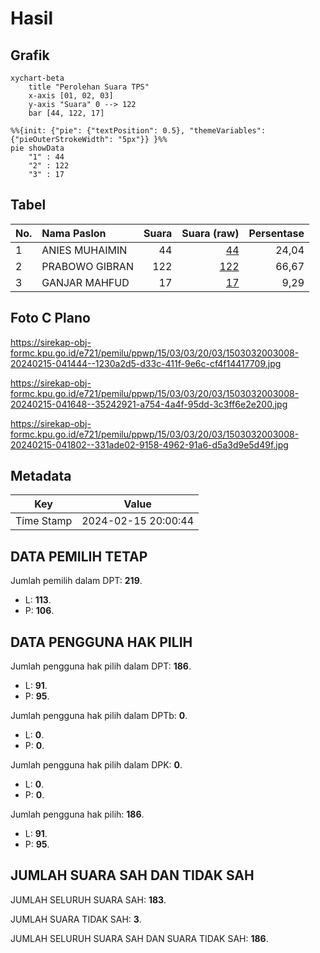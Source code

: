 # Hasil

## Grafik

```mermaid
xychart-beta
    title "Perolehan Suara TPS"
    x-axis [01, 02, 03]
    y-axis "Suara" 0 --> 122
    bar [44, 122, 17]
```

```mermaid
%%{init: {"pie": {"textPosition": 0.5}, "themeVariables": {"pieOuterStrokeWidth": "5px"}} }%%
pie showData
    "1" : 44
    "2" : 122
    "3" : 17
```

## Tabel

| No. | Nama Paslon    | Suara | Suara (raw) | Persentase |
|:--- |:-------------- | -----:| -----------:| ----------:|
| 1   | ANIES MUHAIMIN | 44    | [44][p-1]   | 24,04      |
| 2   | PRABOWO GIBRAN | 122   | [122][p-2]  | 66,67      |
| 3   | GANJAR MAHFUD  | 17    | [17][p-3]   | 9,29       |


[p-1]: https://github.com/gigit-pemilu/pemilu-2024-15-jambi/blob/main/pilpres/hitung-suara/sub/15-jambi/sub/03-sarolangun/sub/03-sarolangun/sub/2003-sungai-baung/sub/008-tps/sub/paslon-1.txt
[p-2]: https://github.com/gigit-pemilu/pemilu-2024-15-jambi/blob/main/pilpres/hitung-suara/sub/15-jambi/sub/03-sarolangun/sub/03-sarolangun/sub/2003-sungai-baung/sub/008-tps/sub/paslon-2.txt
[p-3]: https://github.com/gigit-pemilu/pemilu-2024-15-jambi/blob/main/pilpres/hitung-suara/sub/15-jambi/sub/03-sarolangun/sub/03-sarolangun/sub/2003-sungai-baung/sub/008-tps/sub/paslon-3.txt

## Foto C Plano

https://sirekap-obj-formc.kpu.go.id/e721/pemilu/ppwp/15/03/03/20/03/1503032003008-20240215-041444--1230a2d5-d33c-411f-9e6c-cf4f14417709.jpg

https://sirekap-obj-formc.kpu.go.id/e721/pemilu/ppwp/15/03/03/20/03/1503032003008-20240215-041648--35242921-a754-4a4f-95dd-3c3ff6e2e200.jpg

https://sirekap-obj-formc.kpu.go.id/e721/pemilu/ppwp/15/03/03/20/03/1503032003008-20240215-041802--331ade02-9158-4962-91a6-d5a3d9e5d49f.jpg


## Metadata

| Key        | Value               |
| ---------- | ------------------- |
| Time Stamp | 2024-02-15 20:00:44 |


## DATA PEMILIH TETAP

Jumlah pemilih dalam DPT: **219**.
 * L: **113**.
 * P: **106**.

## DATA PENGGUNA HAK PILIH

Jumlah pengguna hak pilih dalam DPT: **186**.
 * L: **91**.
 * P: **95**.

Jumlah pengguna hak pilih dalam DPTb: **0**.
 * L: **0**.
 * P: **0**.

Jumlah pengguna hak pilih dalam DPK: **0**.
 * L: **0**.
 * P: **0**.

Jumlah pengguna hak pilih: **186**.
 * L: **91**.
 * P: **95**.

## JUMLAH SUARA SAH DAN TIDAK SAH

JUMLAH SELURUH SUARA SAH: **183**.

JUMLAH SUARA TIDAK SAH: **3**.

JUMLAH SELURUH SUARA SAH DAN SUARA TIDAK SAH: **186**.


